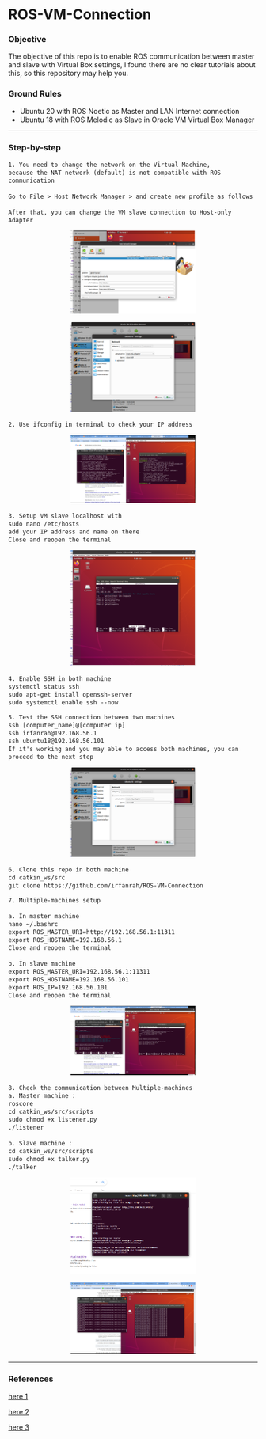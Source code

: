 # ROS-VM-Connection
### Objective
The objective of this repo is to enable ROS communication between master and slave with Virtual Box settings, I found there are no clear tutorials about this, so this repository may help you.

### Ground Rules
* Ubuntu 20 with ROS Noetic as Master and LAN Internet connection
* Ubuntu 18 with ROS Melodic as Slave in Oracle VM Virtual Box Manager


---
### Step-by-step
```
1. You need to change the network on the Virtual Machine, 
because the NAT network (default) is not compatible with ROS communication

Go to File > Host Network Manager > and create new profile as follows

After that, you can change the VM slave connection to Host-only Adapter
```
<p align="center">
<img src="https://github.com/irfanrah/ROS-VM-Connection/blob/main/pics/3.png" width=50% height=50%>
</p>


<p align="center">
<img src="https://github.com/irfanrah/ROS-VM-Connection/blob/main/pics/1.png" width=50% height=50%>
</p>


```
2. Use ifconfig in terminal to check your IP address
```
<p align="center">
<img src="https://github.com/irfanrah/ROS-VM-Connection/blob/main/pics/2.png" width=50% height=50%>
</p>


```
3. Setup VM slave localhost with 
sudo nano /etc/hosts
add your IP address and name on there
Close and reopen the terminal
```
<p align="center">
<img src="https://github.com/irfanrah/ROS-VM-Connection/blob/main/pics/4.png" width=50% height=50%>
</p>

```
4. Enable SSH in both machine
systemctl status ssh
sudo apt-get install openssh-server
sudo systemctl enable ssh --now
```

```
5. Test the SSH connection between two machines
ssh [computer_name]@[computer ip]
ssh irfanrah@192.168.56.1
ssh ubuntu18@192.168.56.101
If it's working and you may able to access both machines, you can proceed to the next step
```
<p align="center">
<img src="https://github.com/irfanrah/ROS-VM-Connection/blob/main/pics/1.png" width=50% height=50%>
</p>

```
6. Clone this repo in both machine
cd catkin_ws/src
git clone https://github.com/irfanrah/ROS-VM-Connection
```

```
7. Multiple-machines setup

a. In master machine 
nano ~/.bashrc
export ROS_MASTER_URI=http://192.168.56.1:11311
export ROS_HOSTNAME=192.168.56.1
Close and reopen the terminal

b. In slave machine
export ROS_MASTER_URI=192.168.56.1:11311
export ROS_HOSTNAME=192.168.56.101
export ROS_IP=192.168.56.101
Close and reopen the terminal
```
<p align="center">
<img src="https://github.com/irfanrah/ROS-VM-Connection/blob/main/pics/4a.png" width=50% height=50%>
</p>


```
8. Check the communication between Multiple-machines
a. Master machine :
roscore
cd catkin_ws/src/scripts
sudo chmod +x listener.py
./listener

b. Slave machine : 
cd catkin_ws/src/scripts
sudo chmod +x talker.py
./talker
```
<p align="center">
<img src="https://github.com/irfanrah/ROS-VM-Connection/blob/main/pics/5.png" width=50% height=50%>
</p>
<p align="center">
<img src="https://github.com/irfanrah/ROS-VM-Connection/blob/main/pics/6.png" width=50% height=50%>
</p>



---
### References 

[here 1](http://wiki.ros.org/win_ros/Tutorials/WinRos%20and%20Virtual%20Ubuntu)  

[here 2](https://kr.mathworks.com/matlabcentral/answers/392422-cannot-connect-to-ros-master-running-on-virtual-machine) 

[here 3](http://wiki.ros.org/ROS/Tutorials/MultipleMachines) 
